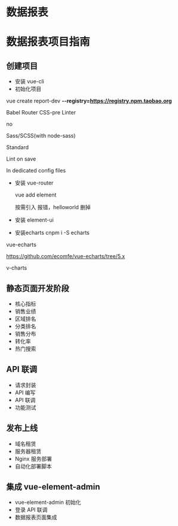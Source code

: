 # 数据报表

# 数据报表项目指南

## 创建项目

- 安装 vue-cli
- 初始化项目

vue create report-dev **--registry=https://registry.npm.taobao.org**



Babel Router CSS-pre Linter

no

Sass/SCSS(with node-sass)

Standard

Lint on save

In dedicated config files

- 安装 vue-router

  

  vue add element

  按需引入
  报错，helloworld 删掉

- 安装 element-ui

- 安装echarts
 cnpm i -S echarts



vue-echarts

https://github.com/ecomfe/vue-echarts/tree/5.x



v-charts



## 静态页面开发阶段

- 核心指标
- 销售业绩
- 区域排名
- 分类排名
- 销售分布
- 转化率
- 热门搜索

## API 联调

- 请求封装
- API 编写
- API 联调
- 功能测试

## 发布上线

- 域名租赁
- 服务器租赁
- Nginx 服务部署
- 自动化部署脚本

## 集成 vue-element-admin

- vue-element-admin 初始化
- 登录 API 联调
- 数据报表页面集成